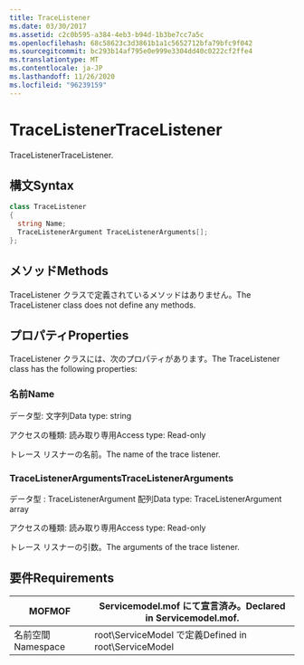 ```yaml
---
title: TraceListener
ms.date: 03/30/2017
ms.assetid: c2c0b595-a384-4eb3-b94d-1b3be7cc7a5c
ms.openlocfilehash: 68c58623c3d3861b1a1c5652712bfa79bfc9f042
ms.sourcegitcommit: bc293b14af795e0e999e3304dd40c0222cf2ffe4
ms.translationtype: MT
ms.contentlocale: ja-JP
ms.lasthandoff: 11/26/2020
ms.locfileid: "96239159"
---
```

# <a name="tracelistener"></a><span data-ttu-id="0afa5-102">TraceListener</span><span class="sxs-lookup"><span data-stu-id="0afa5-102">TraceListener</span></span>

<span data-ttu-id="0afa5-103">TraceListener</span><span class="sxs-lookup"><span data-stu-id="0afa5-103">TraceListener.</span></span>  
  
## <a name="syntax"></a><span data-ttu-id="0afa5-104">構文</span><span class="sxs-lookup"><span data-stu-id="0afa5-104">Syntax</span></span>  
  
```csharp
class TraceListener  
{  
  string Name;  
  TraceListenerArgument TraceListenerArguments[];  
};  
```  
  
## <a name="methods"></a><span data-ttu-id="0afa5-105">メソッド</span><span class="sxs-lookup"><span data-stu-id="0afa5-105">Methods</span></span>  

 <span data-ttu-id="0afa5-106">TraceListener クラスで定義されているメソッドはありません。</span><span class="sxs-lookup"><span data-stu-id="0afa5-106">The TraceListener class does not define any methods.</span></span>  
  
## <a name="properties"></a><span data-ttu-id="0afa5-107">プロパティ</span><span class="sxs-lookup"><span data-stu-id="0afa5-107">Properties</span></span>  

 <span data-ttu-id="0afa5-108">TraceListener クラスには、次のプロパティがあります。</span><span class="sxs-lookup"><span data-stu-id="0afa5-108">The TraceListener class has the following properties:</span></span>  
  
### <a name="name"></a><span data-ttu-id="0afa5-109">名前</span><span class="sxs-lookup"><span data-stu-id="0afa5-109">Name</span></span>  

 <span data-ttu-id="0afa5-110">データ型: 文字列</span><span class="sxs-lookup"><span data-stu-id="0afa5-110">Data type: string</span></span>  
  
 <span data-ttu-id="0afa5-111">アクセスの種類: 読み取り専用</span><span class="sxs-lookup"><span data-stu-id="0afa5-111">Access type: Read-only</span></span>  
  
 <span data-ttu-id="0afa5-112">トレース リスナーの名前。</span><span class="sxs-lookup"><span data-stu-id="0afa5-112">The name of the trace listener.</span></span>  
  
### <a name="tracelistenerarguments"></a><span data-ttu-id="0afa5-113">TraceListenerArguments</span><span class="sxs-lookup"><span data-stu-id="0afa5-113">TraceListenerArguments</span></span>  

 <span data-ttu-id="0afa5-114">データ型 : TraceListenerArgument 配列</span><span class="sxs-lookup"><span data-stu-id="0afa5-114">Data type: TraceListenerArgument array</span></span>  
  
 <span data-ttu-id="0afa5-115">アクセスの種類: 読み取り専用</span><span class="sxs-lookup"><span data-stu-id="0afa5-115">Access type: Read-only</span></span>  
  
 <span data-ttu-id="0afa5-116">トレース リスナーの引数。</span><span class="sxs-lookup"><span data-stu-id="0afa5-116">The arguments of the trace listener.</span></span>  
  
## <a name="requirements"></a><span data-ttu-id="0afa5-117">要件</span><span class="sxs-lookup"><span data-stu-id="0afa5-117">Requirements</span></span>  
  
|<span data-ttu-id="0afa5-118">MOF</span><span class="sxs-lookup"><span data-stu-id="0afa5-118">MOF</span></span>|<span data-ttu-id="0afa5-119">Servicemodel.mof にて宣言済み。</span><span class="sxs-lookup"><span data-stu-id="0afa5-119">Declared in Servicemodel.mof.</span></span>|  
|---------|-----------------------------------|  
|<span data-ttu-id="0afa5-120">名前空間</span><span class="sxs-lookup"><span data-stu-id="0afa5-120">Namespace</span></span>|<span data-ttu-id="0afa5-121">root\ServiceModel で定義</span><span class="sxs-lookup"><span data-stu-id="0afa5-121">Defined in root\ServiceModel</span></span>|
